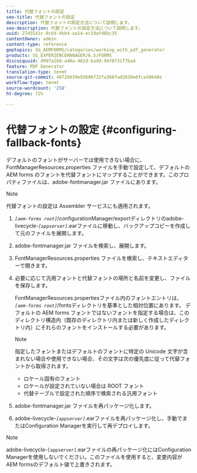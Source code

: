```yaml
---
title: 代替フォントの設定
seo-title: 代替フォントの設定
description: 代替フォントの設定方法について説明します。
seo-description: 代替フォントの設定方法について説明します。
uuid: 2745541c-8c6d-4bb4-aa14-ec19afd6bc35
contentOwner: admin
content-type: reference
geptopics: SG_AEMFORMS/categories/working_with_pdf_generator
products: SG_EXPERIENCEMANAGER/6.5/FORMS
discoiquuid: d997a268-a40a-462d-badd-94f0731f7ba4
feature: PDF Generator
translation-type: tm+mt
source-git-commit: 48726639e93696f32fa368fad2630e6fca50640e
workflow-type: tm+mt
source-wordcount: '258'
ht-degree: 72%

---
```



# 代替フォントの設定 {#configuring-fallback-fonts}

デフォルトのフォントがサーバーでは使用できない場合に、FontManagerResources.properties ファイルを手動で設定して、デフォルトの AEM forms のフォントを代替フォントにマップすることができます。このプロパティファイルは、adobe-fontmanager.jar ファイルにあります。

>[!NOTE]
>
>代替フォントの設定は Assembler サービスにも適用されます。

1. *`[aem-forms root]`*/configurationManager/exportディレクトリのadobe-livecycle-*`[appserver]`*.earファイルに移動し、バックアップコピーを作成して元のファイルを展開します。
1. adobe-fontmanager.jar ファイルを検索し、展開します。
1. FontManagerResources.properties ファイルを検索し、テキストエディターで開きます。
1. 必要に応じて汎用フォントと代替フォントの場所と名前を変更し、ファイルを保存します。

   FontManagerResources.propertiesファイル内のフォントエントリは、*`[aem-forms root]`*/fontsディレクトリを基準とした相対位置にあります。 デフォルトの AEM forms フォントではないフォントを指定する場合は、このディレクトリ構造内（既存のディレクトリ内または新しく作成したディレクトリ内）にそれらのフォントをインストールする必要があります。

   >[!NOTE]
   >
   >指定したフォントまたはデフォルトのフォントに特定の Unicode 文字が含まれない場合や使用できない場合、その文字は次の優先度に従って代替フォントから取得されます。

   * ロケール固有のフォント
   * ロケールが設定されていない場合は ROOT フォント
   * 代替テーブルで設定された順序で検索される汎用フォント

1. adobe-fontmanager.jar ファイルを再パッケージ化します。
1. adobe-livecycle-*`[appserver]`*.earファイルを再パッケージ化し、手動でまたはConfiguration Managerを実行して再デプロイします。

>[!NOTE]
>
>adobe-livecycle-`[appserver]`.earファイルの再パッケージ化にはConfiguration Managerを使用しないでください。このファイルを使用すると、変更内容がAEM formsのデフォルト値で上書きされます。

